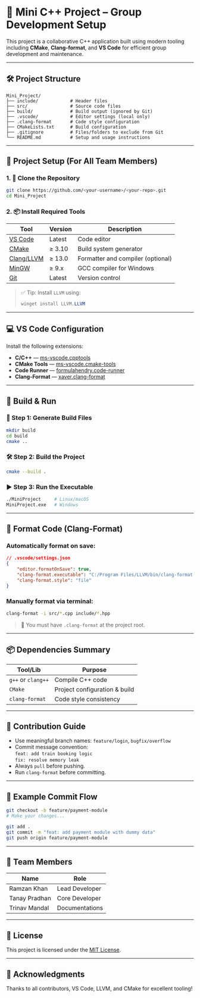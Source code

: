 # 🚀 Mini C++ Project – Group Development Setup

This project is a collaborative C++ application built using modern tooling including **CMake**, **Clang-format**, and **VS Code** for efficient group development and maintenance.

---

## 🛠️ Project Structure

```
Mini_Project/
├── include/            # Header files
├── src/                # Source code files
├── build/              # Build output (ignored by Git)
├── .vscode/            # Editor settings (local only)
├── .clang-format       # Code style configuration
├── CMakeLists.txt      # Build configuration
├── .gitignore          # Files/folders to exclude from Git
└── README.md           # Setup and usage instructions
```

---

## 🔧 Project Setup (For All Team Members)

### 1. 🔁 Clone the Repository
```bash
git clone https://github.com/<your-username>/<your-repo>.git
cd Mini_Project
```

### 2. 📦 Install Required Tools

| Tool           | Version   | Description                          |
|----------------|-----------|--------------------------------------|
| [VS Code](https://code.visualstudio.com/) | Latest    | Code editor                          |
| [CMake](https://cmake.org/download/)     | ≥ 3.10     | Build system generator               |
| [Clang/LLVM](https://releases.llvm.org/) | ≥ 13.0     | Formatter and compiler (optional)    |
| [MinGW](https://www.mingw-w64.org/)      | ≥ 9.x      | GCC compiler for Windows             |
| [Git](https://git-scm.com/)              | Latest     | Version control                      |

> ✅ Tip: Install `LLVM` using:
> ```powershell
> winget install LLVM.LLVM
> ```

---

## 💻 VS Code Configuration

Install the following extensions:

- **C/C++** — [ms-vscode.cpptools](https://marketplace.visualstudio.com/items?itemName=ms-vscode.cpptools)
- **CMake Tools** — [ms-vscode.cmake-tools](https://marketplace.visualstudio.com/items?itemName=ms-vscode.cmake-tools)
- **Code Runner** — [formulahendry.code-runner](https://marketplace.visualstudio.com/items?itemName=formulahendry.code-runner)
- **Clang-Format** — [xaver.clang-format](https://marketplace.visualstudio.com/items?itemName=xaver.clang-format)
---

## 🧰 Build & Run

### 🔨 Step 1: Generate Build Files
```bash
mkdir build
cd build
cmake ..
```

### 🛠️ Step 2: Build the Project
```bash
cmake --build .
```

### ▶️ Step 3: Run the Executable
```bash
./MiniProject     # Linux/macOS
MiniProject.exe   # Windows
```

---

## 🎯 Format Code (Clang-Format)

### Automatically format on save:
```json
// .vscode/settings.json
{
    "editor.formatOnSave": true,
    "clang-format.executable": "C:/Program Files/LLVM/bin/clang-format.exe",
    "clang-format.style": "file"
}
```

### Manually format via terminal:
```bash
clang-format -i src/*.cpp include/*.hpp
```

> 📄 You must have `.clang-format` at the project root.

---

## 📦 Dependencies Summary

| Tool/Lib   | Purpose                      |
|------------|------------------------------|
| `g++` or `clang++` | Compile C++ code         |
| `CMake`    | Project configuration & build |
| `clang-format` | Code style consistency     |

---

## 🤝 Contribution Guide

- Use meaningful branch names: `feature/login`, `bugfix/overflow`
- Commit message convention:  
  `feat: add train booking logic`  
  `fix: resolve memory leak`
- Always `pull` before pushing.
- Run `clang-format` before committing.

---

## 📁 Example Commit Flow

```bash
git checkout -b feature/payment-module
# Make your changes...

git add .
git commit -m "feat: add payment module with dummy data"
git push origin feature/payment-module
```

---

## 💬 Team Members

| Name           | Role                 |
|----------------|----------------------|
| Ramzan Khan    | Lead Developer       |
| Tanay Pradhan  | Core Developer       |
| Trinav Mandal  | Documentations       |


---

## 📝 License

This project is licensed under the [MIT License](./LICENSE).


---

## 🙌 Acknowledgments

Thanks to all contributors, VS Code, LLVM, and CMake for excellent tooling!